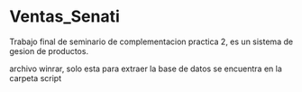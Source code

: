 # Ventas_Senati
Trabajo final de seminario de complementacion practica 2, es un sistema de gesion de productos.

archivo winrar, solo esta para extraer
la base de datos se encuentra en  la carpeta script 
